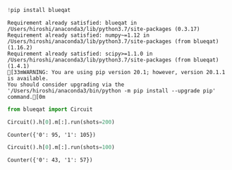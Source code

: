

```python
!pip install blueqat
```

    Requirement already satisfied: blueqat in /Users/hiroshi/anaconda3/lib/python3.7/site-packages (0.3.17)
    Requirement already satisfied: numpy~=1.12 in /Users/hiroshi/anaconda3/lib/python3.7/site-packages (from blueqat) (1.16.2)
    Requirement already satisfied: scipy>=1.1.0 in /Users/hiroshi/anaconda3/lib/python3.7/site-packages (from blueqat) (1.4.1)
    [33mWARNING: You are using pip version 20.1; however, version 20.1.1 is available.
    You should consider upgrading via the '/Users/hiroshi/anaconda3/bin/python -m pip install --upgrade pip' command.[0m



```python
from blueqat import Circuit
```


```python
Circuit().h[0].m[:].run(shots=200)
```




    Counter({'0': 95, '1': 105})




```python
Circuit().h[0].m[:].run(shots=100)
```




    Counter({'0': 43, '1': 57})




```python

```


```python

```
